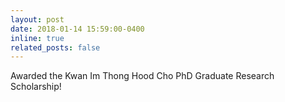 ```yaml
---
layout: post
date: 2018-01-14 15:59:00-0400
inline: true
related_posts: false
---
```


Awarded the Kwan Im Thong Hood Cho PhD Graduate Research Scholarship!
